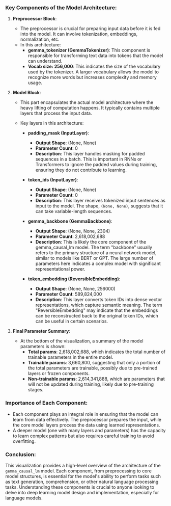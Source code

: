 ### Key Components of the Model Architecture:

1. **Preprocessor Block**:
   - The preprocessor is crucial for preparing input data before it is fed into the model. It can involve tokenization, embeddings, normalization, etc.
   - In this architecture:
     - **gemma_tokenizer (GemmaTokenizer)**: This component is responsible for transforming text data into tokens that the model can understand.
     - **Vocab size: 256,000**: This indicates the size of the vocabulary used by the tokenizer. A larger vocabulary allows the model to recognize more words but increases complexity and memory usage.

2. **Model Block**:
   - This part encapsulates the actual model architecture where the heavy lifting of computation happens. It typically contains multiple layers that process the input data.
   - Key layers in this architecture:

     - **padding_mask (InputLayer)**:
       - **Output Shape**: (None, None)
       - **Parameter Count**: 0
       - **Description**: This layer handles masking for padded sequences in a batch. This is important in RNNs or Transformers to ignore the padded values during training, ensuring they do not contribute to learning.

     - **token_ids (InputLayer)**:
       - **Output Shape**: (None, None)
       - **Parameter Count**: 0
       - **Description**: This layer receives tokenized input sentences as input to the model. The shape, `(None, None)`, suggests that it can take variable-length sequences.

     - **gemma_backbone (GemmaBackbone)**:
       - **Output Shape**: (None, None, 2304)
       - **Parameter Count**: 2,618,002,688
       - **Description**: This is likely the core component of the gemma_causal_lm model. The term "backbone" usually refers to the primary structure of a neural network model, similar to models like BERT or GPT. The large number of parameters here indicates a complex model with significant representational power.

     - **token_embedding (ReversibleEmbedding)**:
       - **Output Shape**: (None, None, 256000)
       - **Parameter Count**: 589,824,000
       - **Description**: This layer converts token IDs into dense vector representations, which capture semantic meaning. The term "ReversibleEmbedding" may indicate that the embeddings can be reconstructed back to the original token IDs, which can be useful in certain scenarios.

3. **Final Parameter Summary**:
   - At the bottom of the visualization, a summary of the model parameters is shown:
     - **Total params**: 2,618,002,688, which indicates the total number of trainable parameters in the entire model.
     - **Trainable params**: 3,660,800, suggesting that only a portion of the total parameters are trainable, possibly due to pre-trained layers or frozen components.
     - **Non-trainable params**: 2,614,341,888, which are parameters that will not be updated during training, likely due to pre-training stages.

### Importance of Each Component:
- Each component plays an integral role in ensuring that the model can learn from data effectively. The preprocessor prepares the input, while the core model layers process the data using learned representations.
- A deeper model (one with many layers and parameters) has the capacity to learn complex patterns but also requires careful training to avoid overfitting.

### Conclusion:
This visualization provides a high-level overview of the architecture of the `gemma_causal_lm` model. Each component, from preprocessing to core model structures, is essential for the model's ability to perform tasks such as text generation, comprehension, or other natural language processing tasks. Understanding these components is crucial to anyone looking to delve into deep learning model design and implementation, especially for language models.